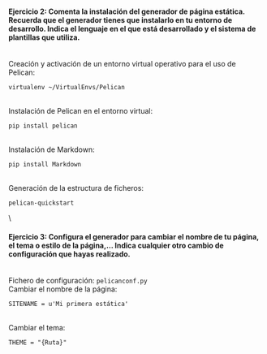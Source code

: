 #### Ejercicio 2: Comenta la instalación del generador de página estática. Recuerda que el generador tienes que instalarlo en tu entorno de desarrollo. Indica el lenguaje en el que está desarrollado y el sistema de plantillas que utiliza.
\
Creación y activación de un entorno virtual operativo para el uso de Pelican:
~~~
virtualenv ~/VirtualEnvs/Pelican
~~~
\
Instalación de Pelican en el entorno virtual:
~~~
pip install pelican
~~~
\
Instalación de Markdown:
~~~
pip install Markdown
~~~
\
Generación de la estructura de ficheros:
~~~
pelican-quickstart
~~~
\
#### Ejercicio 3: Configura el generador para cambiar el nombre de tu página, el tema o estilo de la página,… Indica cualquier otro cambio de configuración que hayas realizado.
\
Fichero de configuración: `pelicanconf.py`
\
Cambiar el nombre de la página:
~~~
SITENAME = u'Mi primera estática'
~~~
\
Cambiar el tema:
~~~
THEME = "{Ruta}"
~~~